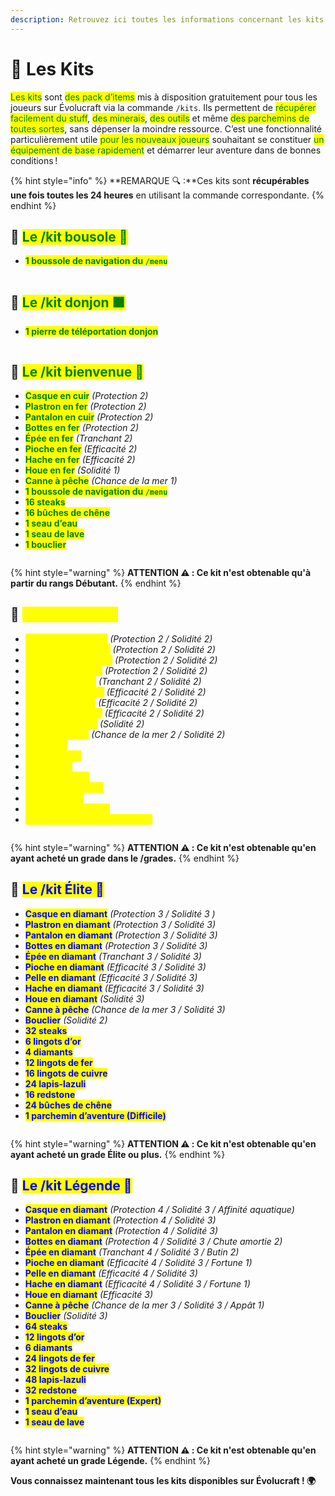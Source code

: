 ```yaml
---
description: Retrouvez ici toutes les informations concernant les kits présents sur le serveur
---
```


# 🦺 Les Kits

<mark style="color:green;">Les kits</mark> sont <mark style="color:green;">des pack d’items</mark> mis à disposition gratuitement pour tous les joueurs sur Évolucraft via la commande `/kits`. Ils permettent de <mark style="color:green;">récupérer facilement du stuff</mark>, <mark style="color:green;">des minerais</mark>, <mark style="color:green;">des outils</mark> et même <mark style="color:green;">des parchemins de toutes sortes</mark>, sans dépenser la moindre ressource. C’est une fonctionnalité particulièrement utile <mark style="color:green;">pour les nouveaux joueurs</mark> souhaitant se constituer <mark style="color:green;">un équipement de base rapidement</mark> et démarrer leur aventure dans de bonnes conditions !

{% hint style="info" %}
**REMARQUE 🔍 :**Ces kits sont **récupérables une fois toutes les 24 heures** en utilisant la commande correspondante.
{% endhint %}

## 💠 <mark style="color:green;">Le /kit bousole 🧭</mark>

* <mark style="color:green;">**1 boussole de navigation du `/menu`**</mark>
<figure><img src="../.gitbook/assets/Menu/Kit/bousole.png" alt=""><figcaption></figcaption></figure>

## 💠 <mark style="color:green;">Le /kit donjon 🟩</mark>

* <mark style="color:green;">**1 pierre de téléportation donjon**</mark>
<figure><img src="../.gitbook/assets/Menu/Kit/donjon.png" alt=""><figcaption></figcaption></figure>

## 💠 <mark style="color:green;">Le /kit bienvenue 👋</mark>

* <mark style="color:green;">**Casque en cuir**</mark> _(Protection 2)_
* <mark style="color:green;">**Plastron en fer**</mark> _(Protection 2)_
* <mark style="color:green;">**Pantalon en cuir**</mark> _(Protection 2)_
* <mark style="color:green;">**Bottes en fer**</mark> _(Protection 2)_
* <mark style="color:green;">**Épée en fer**</mark> _(Tranchant 2)_
* <mark style="color:green;">**Pioche en fer**</mark> _(Efficacité 2)_
* <mark style="color:green;">**Hache en fer**</mark> _(Efficacité 2)_
* <mark style="color:green;">**Houe en fer**</mark> _(Solidité 1)_
* <mark style="color:green;">**Canne à pêche**</mark> _(Chance de la mer 1)_
* <mark style="color:green;">**1 boussole de navigation du `/menu`**</mark>
* <mark style="color:green;">**16 steaks**</mark>
* <mark style="color:green;">**16 bûches de chêne**</mark>
* <mark style="color:green;">**1 seau d’eau**</mark>
* <mark style="color:green;">**1 seau de lave**</mark>
* <mark style="color:green;">**1 bouclier**</mark>

<figure><img src="../.gitbook/assets/Menu/Kit/bienvenue.png" alt=""><figcaption></figcaption></figure>

{% hint style="warning" %}
**ATTENTION ⚠️ : Ce kit n'est obtenable qu'à partir du rangs Débutant.**
{% endhint %}

## 💠 <mark style="color:yellow;">Le /kit Héros ⚜️</mark>

* <mark style="color:yellow;">**Casque en diamant**</mark> _(Protection 2 / Solidité 2)_
* <mark style="color:yellow;">**Plastron en diamant**</mark> _(Protection 2 / Solidité 2)_
* <mark style="color:yellow;">**Pantalon en diamant**</mark> _(Protection 2 / Solidité 2)_
* <mark style="color:yellow;">**Bottes en diamant**</mark> _(Protection 2 / Solidité 2)_
* <mark style="color:yellow;">**Épée en diamant**</mark> _(Tranchant 2 / Solidité 2)_
* <mark style="color:yellow;">**Pioche en diamant**</mark> _(Efficacité 2 / Solidité 2)_
* <mark style="color:yellow;">**Pelle en diamant**</mark> _(Efficacité 2 / Solidité 2)_
* <mark style="color:yellow;">**Hache en diamant**</mark> _(Efficacité 2 / Solidité 2)_
* <mark style="color:yellow;">**Houe en diamant**</mark> _(Solidité 2)_
* <mark style="color:yellow;">**Canne à pêche**</mark> _(Chance de la mer 2 / Solidité 2)_
* <mark style="color:yellow;">**24 steaks**</mark>
* <mark style="color:yellow;">**3 lingots d’or**</mark>
* <mark style="color:yellow;">**2 diamants**</mark>
* <mark style="color:yellow;">**6 lingots de fer**</mark>
* <mark style="color:yellow;">**8 lingots de cuivre**</mark>
* <mark style="color:yellow;">**12 lapis-lazuli**</mark>
* <mark style="color:yellow;">**16 bûches de chêne**</mark>
* <mark style="color:yellow;">**1 parchemin d’aventure (Rare)**</mark>

<figure><img src="../.gitbook/assets/Menu/Kit/heros.png" alt=""><figcaption></figcaption></figure>

{% hint style="warning" %}
**ATTENTION ⚠️ : Ce kit n'est obtenable qu'en ayant acheté un grade dans le /grades.**
{% endhint %}

## 💠 <mark style="color:blue;">Le /kit Élite 💠</mark>

* <mark style="color:blue;">**Casque en diamant**</mark> _(Protection 3 / Solidité 3 )_
* <mark style="color:blue;">**Plastron en diamant**</mark> _(Protection 3 / Solidité 3)_
* <mark style="color:blue;">**Pantalon en diamant**</mark> _(Protection 3 / Solidité 3)_
* <mark style="color:blue;">**Bottes en diamant**</mark> _(Protection 3 / Solidité 3)_
* <mark style="color:blue;">**Épée en diamant**</mark> _(Tranchant 3 / Solidité 3)_
* <mark style="color:blue;">**Pioche en diamant**</mark> _(Efficacité 3 / Solidité 3)_
* <mark style="color:blue;">**Pelle en diamant**</mark> _(Efficacité 3 / Solidité 3)_
* <mark style="color:blue;">**Hache en diamant**</mark> _(Efficacité 3 / Solidité 3)_
* <mark style="color:blue;">**Houe en diamant**</mark> _(Solidité 3)_
* <mark style="color:blue;">**Canne à pêche**</mark> _(Chance de la mer 3 / Solidité 3)_
* <mark style="color:blue;">**Bouclier**</mark> _(Solidité 2)_
* <mark style="color:blue;">**32 steaks**</mark>
* <mark style="color:blue;">**6 lingots d’or**</mark>
* <mark style="color:blue;">**4 diamants**</mark>
* <mark style="color:blue;">**12 lingots de fer**</mark>
* <mark style="color:blue;">**16 lingots de cuivre**</mark>
* <mark style="color:blue;">**24 lapis-lazuli**</mark>
* <mark style="color:blue;">**16 redstone**</mark>
* <mark style="color:blue;">**24 bûches de chêne**</mark>
* <mark style="color:blue;">**1 parchemin d’aventure (Difficile)**</mark>

<figure><img src="../.gitbook/assets/Menu/Kit/elite.png" alt=""><figcaption></figcaption></figure>

{% hint style="warning" %}
**ATTENTION ⚠️ : Ce kit n'est obtenable qu'en ayant acheté un grade Élite ou plus.**
{% endhint %}

## 💠 <mark style="color:blue;">Le /kit Légende 💞</mark>

* <mark style="color:blue;">**Casque en diamant**</mark> _(Protection 4 / Solidité 3 / Affinité aquatique)_
* <mark style="color:blue;">**Plastron en diamant**</mark> _(Protection 4 / Solidité 3)_
* <mark style="color:blue;">**Pantalon en diamant**</mark> _(Protection 4 / Solidité 3)_
* <mark style="color:blue;">**Bottes en diamant**</mark> _(Protection 4 / Solidité 3 / Chute amortie 2)_
* <mark style="color:blue;">**Épée en diamant**</mark> _(Tranchant 4 / Solidité 3 / Butin 2)_
* <mark style="color:blue;">**Pioche en diamant**</mark> _(Efficacité 4 / Solidité 3 / Fortune 1)_
* <mark style="color:blue;">**Pelle en diamant**</mark> _(Efficacité 4 / Solidité 3)_
* <mark style="color:blue;">**Hache en diamant**</mark> _(Efficacité 4 / Solidité 3 / Fortune 1)_
* <mark style="color:blue;">**Houe en diamant**</mark> _(Efficacité 3)_
* <mark style="color:blue;">**Canne à pêche**</mark> _(Chance de la mer 3 / Solidité 3 / Appât 1)_
* <mark style="color:blue;">**Bouclier**</mark> _(Solidité 3)_
* <mark style="color:blue;">**64 steaks**</mark>
* <mark style="color:blue;">**12 lingots d’or**</mark>
* <mark style="color:blue;">**6 diamants**</mark>
* <mark style="color:blue;">**24 lingots de fer**</mark>
* <mark style="color:blue;">**32 lingots de cuivre**</mark>
* <mark style="color:blue;">**48 lapis-lazuli**</mark>
* <mark style="color:blue;">**32 redstone**</mark>
* <mark style="color:blue;">**1 parchemin d’aventure (Expert)**</mark>
* <mark style="color:blue;">**1 seau d’eau**</mark>
* <mark style="color:blue;">**1 seau de lave**</mark>

<figure><img src="../.gitbook/assets/Menu/Kit/legende.png" alt=""><figcaption></figcaption></figure>

{% hint style="warning" %}
**ATTENTION ⚠️ : Ce kit n'est obtenable qu'en ayant acheté un grade Légende.**
{% endhint %}

**Vous connaissez maintenant tous les kits disponibles sur Évolucraft ! 🌍**



